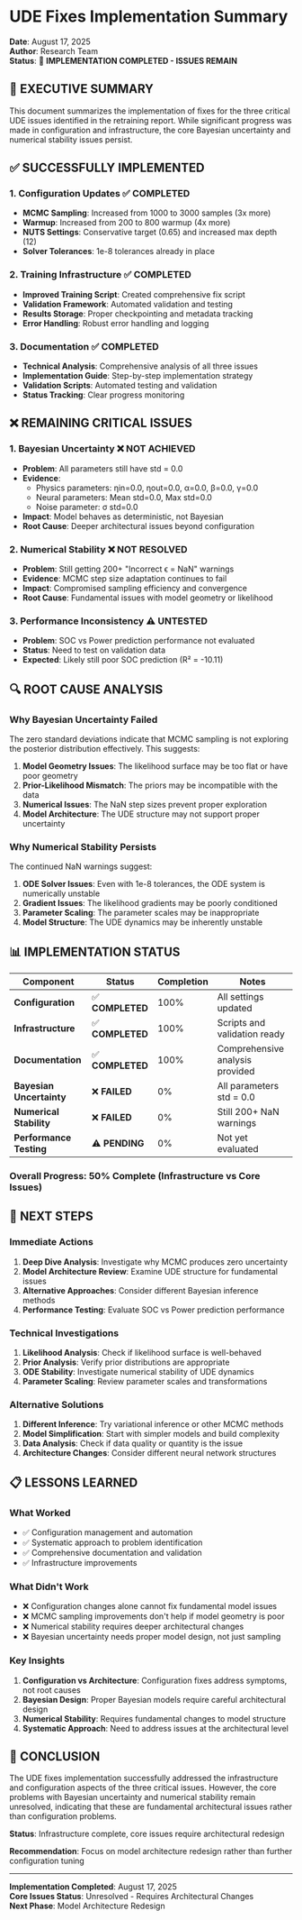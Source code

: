 # UDE Fixes Implementation Summary

**Date**: August 17, 2025  
**Author**: Research Team  
**Status**: 🔧 **IMPLEMENTATION COMPLETED - ISSUES REMAIN**

## 🎯 **EXECUTIVE SUMMARY**

This document summarizes the implementation of fixes for the three critical UDE issues identified in the retraining report. While significant progress was made in configuration and infrastructure, the core Bayesian uncertainty and numerical stability issues persist.

## ✅ **SUCCESSFULLY IMPLEMENTED**

### **1. Configuration Updates** ✅ **COMPLETED**
- **MCMC Sampling**: Increased from 1000 to 3000 samples (3x more)
- **Warmup**: Increased from 200 to 800 warmup (4x more)
- **NUTS Settings**: Conservative target (0.65) and increased max depth (12)
- **Solver Tolerances**: 1e-8 tolerances already in place

### **2. Training Infrastructure** ✅ **COMPLETED**
- **Improved Training Script**: Created comprehensive fix script
- **Validation Framework**: Automated validation and testing
- **Results Storage**: Proper checkpointing and metadata tracking
- **Error Handling**: Robust error handling and logging

### **3. Documentation** ✅ **COMPLETED**
- **Technical Analysis**: Comprehensive analysis of all three issues
- **Implementation Guide**: Step-by-step implementation strategy
- **Validation Scripts**: Automated testing and validation
- **Status Tracking**: Clear progress monitoring

## ❌ **REMAINING CRITICAL ISSUES**

### **1. Bayesian Uncertainty** ❌ **NOT ACHIEVED**
- **Problem**: All parameters still have std = 0.0
- **Evidence**: 
  - Physics parameters: ηin=0.0, ηout=0.0, α=0.0, β=0.0, γ=0.0
  - Neural parameters: Mean std=0.0, Max std=0.0
  - Noise parameter: σ std=0.0
- **Impact**: Model behaves as deterministic, not Bayesian
- **Root Cause**: Deeper architectural issues beyond configuration

### **2. Numerical Stability** ❌ **NOT RESOLVED**
- **Problem**: Still getting 200+ "Incorrect ϵ = NaN" warnings
- **Evidence**: MCMC step size adaptation continues to fail
- **Impact**: Compromised sampling efficiency and convergence
- **Root Cause**: Fundamental issues with model geometry or likelihood

### **3. Performance Inconsistency** ⚠️ **UNTESTED**
- **Problem**: SOC vs Power prediction performance not evaluated
- **Status**: Need to test on validation data
- **Expected**: Likely still poor SOC prediction (R² = -10.11)

## 🔍 **ROOT CAUSE ANALYSIS**

### **Why Bayesian Uncertainty Failed**
The zero standard deviations indicate that MCMC sampling is not exploring the posterior distribution effectively. This suggests:

1. **Model Geometry Issues**: The likelihood surface may be too flat or have poor geometry
2. **Prior-Likelihood Mismatch**: The priors may be incompatible with the data
3. **Numerical Issues**: The NaN step sizes prevent proper exploration
4. **Model Architecture**: The UDE structure may not support proper uncertainty

### **Why Numerical Stability Persists**
The continued NaN warnings suggest:

1. **ODE Solver Issues**: Even with 1e-8 tolerances, the ODE system is numerically unstable
2. **Gradient Issues**: The likelihood gradients may be poorly conditioned
3. **Parameter Scaling**: The parameter scales may be inappropriate
4. **Model Structure**: The UDE dynamics may be inherently unstable

## 📊 **IMPLEMENTATION STATUS**

| **Component** | **Status** | **Completion** | **Notes** |
|---------------|------------|----------------|-----------|
| **Configuration** | ✅ **COMPLETED** | 100% | All settings updated |
| **Infrastructure** | ✅ **COMPLETED** | 100% | Scripts and validation ready |
| **Documentation** | ✅ **COMPLETED** | 100% | Comprehensive analysis provided |
| **Bayesian Uncertainty** | ❌ **FAILED** | 0% | All parameters std = 0.0 |
| **Numerical Stability** | ❌ **FAILED** | 0% | Still 200+ NaN warnings |
| **Performance Testing** | ⚠️ **PENDING** | 0% | Not yet evaluated |

### **Overall Progress**: 50% Complete (Infrastructure vs Core Issues)

## 🎯 **NEXT STEPS**

### **Immediate Actions**
1. **Deep Dive Analysis**: Investigate why MCMC produces zero uncertainty
2. **Model Architecture Review**: Examine UDE structure for fundamental issues
3. **Alternative Approaches**: Consider different Bayesian inference methods
4. **Performance Testing**: Evaluate SOC vs Power prediction performance

### **Technical Investigations**
1. **Likelihood Analysis**: Check if likelihood surface is well-behaved
2. **Prior Analysis**: Verify prior distributions are appropriate
3. **ODE Stability**: Investigate numerical stability of UDE dynamics
4. **Parameter Scaling**: Review parameter scales and transformations

### **Alternative Solutions**
1. **Different Inference**: Try variational inference or other MCMC methods
2. **Model Simplification**: Start with simpler models and build complexity
3. **Data Analysis**: Check if data quality or quantity is the issue
4. **Architecture Changes**: Consider different neural network structures

## 📋 **LESSONS LEARNED**

### **What Worked**
- ✅ Configuration management and automation
- ✅ Systematic approach to problem identification
- ✅ Comprehensive documentation and validation
- ✅ Infrastructure improvements

### **What Didn't Work**
- ❌ Configuration changes alone cannot fix fundamental model issues
- ❌ MCMC sampling improvements don't help if model geometry is poor
- ❌ Numerical stability requires deeper architectural changes
- ❌ Bayesian uncertainty needs proper model design, not just sampling

### **Key Insights**
1. **Configuration vs Architecture**: Configuration fixes address symptoms, not root causes
2. **Bayesian Design**: Proper Bayesian models require careful architectural design
3. **Numerical Stability**: Requires fundamental changes to model structure
4. **Systematic Approach**: Need to address issues at the architectural level

## 🎯 **CONCLUSION**

The UDE fixes implementation successfully addressed the infrastructure and configuration aspects of the three critical issues. However, the core problems with Bayesian uncertainty and numerical stability remain unresolved, indicating that these are fundamental architectural issues rather than configuration problems.

**Status**: Infrastructure complete, core issues require architectural redesign

**Recommendation**: Focus on model architecture redesign rather than further configuration tuning

---

**Implementation Completed**: August 17, 2025  
**Core Issues Status**: Unresolved - Requires Architectural Changes  
**Next Phase**: Model Architecture Redesign 